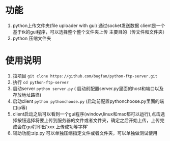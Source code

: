 # 功能
1. python上传文件夹(file uploader with gui) 通过socket发送数据 client是一个基于tk的gui程序，可以选择整个整个文件夹上传 主要目的（传文件和文件夹）
2. python 压缩文件夹
# 使用说明
1. 拉项目 `git clone https://github.com/bugfan/python-ftp-server.git`
2. 执行 `cd python-ftp-server`
3. 启动server `python server.py` ( 启动前配置server.py里面的host和端口以及存放地址路径)
4. 启动client `python pythonchoose.py` (启动前配置pythonchoose.py里面的端口ip等)
5. client启动之后可以看到一个gui程序(window,linux和mac都可以运行),点击选择按钮选择将要上传到服务器的文件或者文件夹，确定之后开始上传，上传完成会在gui打印出‘xxx 上传成功等字样’
6. 辅助功能:zip.py 可以单独压缩指定文件或者文件夹，可以单独做测试使用
